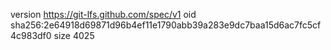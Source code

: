 version https://git-lfs.github.com/spec/v1
oid sha256:2e64918d69871d96b4ef11e1790abb39a283e9dc7baa15d6ac7fc5cf4c983df0
size 4025
